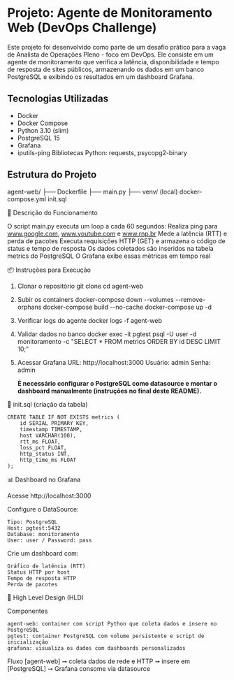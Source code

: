 # Projeto: Agente de Monitoramento Web (DevOps Challenge)

Este projeto foi desenvolvido como parte de um desafio prático para a vaga de Analista de Operações Pleno - foco em DevOps. Ele consiste em um agente de monitoramento que verifica a latência, disponibilidade e tempo de resposta de sites públicos, armazenando os dados em um banco PostgreSQL e exibindo os resultados em um dashboard Grafana.

## Tecnologias Utilizadas

- Docker
- Docker Compose
- Python 3.10 (slim)
- PostgreSQL 15
- Grafana
- iputils-ping
 Bibliotecas Python: requests, psycopg2-binary

## Estrutura do Projeto

agent-web/
├── Dockerfile
├── main.py
├── venv/ (local)
docker-compose.yml
init.sql

:page_with_curl: Descrição do Funcionamento

O script main.py executa um loop a cada 60 segundos:
    Realiza ping para www.google.com, www.youtube.com e www.rnp.br
    Mede a latência (RTT) e perda de pacotes
    Executa requisições HTTP (GET) e armazena o código de status e tempo de resposta
    Os dados coletados são inseridos na tabela metrics do PostgreSQL
    O Grafana exibe essas métricas em tempo real

:package: Instruções para Execução

1. Clonar o repositório
    git clone <seu-repositorio>
    cd agent-web

2. Subir os containers
    docker-compose down --volumes --remove-orphans
    docker-compose build --no-cache
    docker-compose up -d

3. Verificar logs do agente
    docker logs -f agent-web

4. Validar dados no banco
    docker exec -it pgtest psql -U user -d monitoramento -c "SELECT * FROM metrics ORDER BY id DESC LIMIT 10;"

5. Acessar Grafana
    URL: http://localhost:3000
    Usuário: admin
    Senha: admin

    **É necessário configurar o PostgreSQL como datasource e montar o dashboard manualmente (instruções no final deste README).**

:bookmark_tabs: init.sql (criação da tabela)

    CREATE TABLE IF NOT EXISTS metrics (
        id SERIAL PRIMARY KEY,
        timestamp TIMESTAMP,
        host VARCHAR(100),
        rtt_ms FLOAT,
        loss_pct FLOAT,
        http_status INT,
        http_time_ms FLOAT
    );

:bar_chart: Dashboard no Grafana

Acesse http://localhost:3000

Configure o DataSource:

    Tipo: PostgreSQL
    Host: pgtest:5432
    Database: monitoramento
    User: user / Password: pass

Crie um dashboard com:

    Gráfico de latência (RTT)
    Status HTTP por host
    Tempo de resposta HTTP
    Perda de pacotes

:triangular_ruler: High Level Design (HLD)

Componentes

    agent-web: container com script Python que coleta dados e insere no PostgreSQL
    pgtest: container PostgreSQL com volume persistente e script de inicialização
    grafana: visualiza os dados com dashboards personalizados

Fluxo
    [agent-web] ➞ coleta dados de rede e HTTP
            ➞ insere em [PostgreSQL]
                    ➞ Grafana consome via datasource